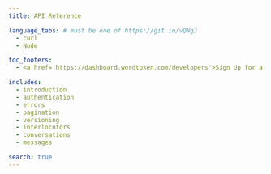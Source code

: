 ```yaml
---
title: API Reference

language_tabs: # must be one of https://git.io/vQNgJ
  - curl
  - Node

toc_footers:
  - <a href='https://dashboard.wordtoken.com/developers'>Sign Up for a Developer Key</a>

includes:
  - introduction
  - authentication
  - errors
  - pagination
  - versioning
  - interlocutors
  - conversations
  - messages

search: true
---
```




